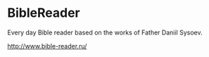 BibleReader
===========

Every day Bible reader based on the works of Father Daniil Sysoev.

<http://www.bible-reader.ru/>